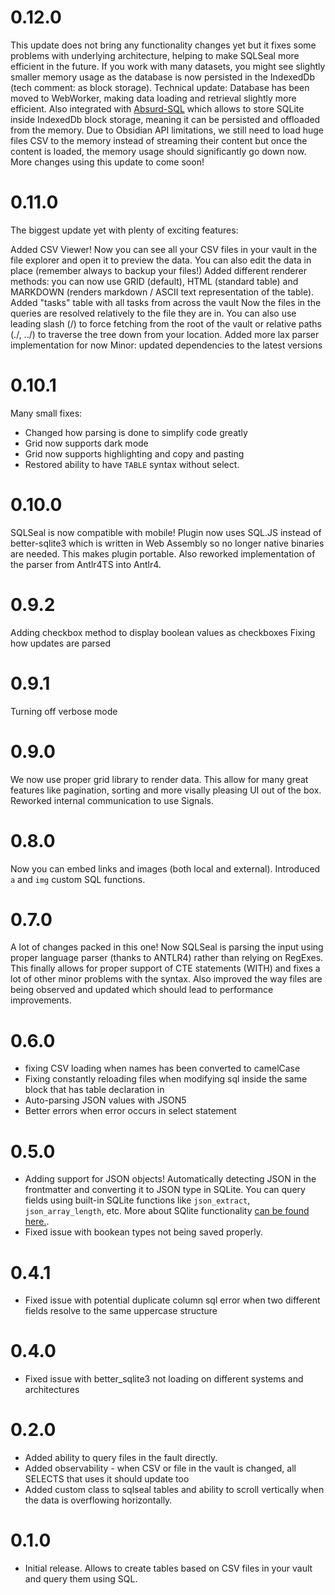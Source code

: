 # 0.12.0
This update does not bring any functionality changes yet but it fixes some problems with underlying architecture, helping to make SQLSeal more efficient in the future. If you work with many datasets, you might see slightly smaller memory usage as the database is now persisted in the IndexedDb (tech comment: as block storage).
Technical update:
Database has been moved to WebWorker, making data loading and retrieval slightly more efficient. Also integrated with [Absurd-SQL](https://github.com/jlongster/absurd-sql) which allows to store SQLite inside IndexedDb block storage, meaning it can be persisted and offloaded from the memory. Due to Obsidian API limitations, we still need to load huge files CSV to the memory instead of streaming their content but once the content is loaded, the memory usage should significantly go down now. More changes using this update to come soon!

# 0.11.0
The biggest update yet with plenty of exciting features:

Added CSV Viewer! Now you can see all your CSV files in your vault in the file explorer and open it to preview the data. You can also edit the data in place (remember always to backup your files!)
Added different renderer methods: you can now use GRID (default), HTML (standard table) and MARKDOWN (renders markdown / ASCII text representation of the table).
Added "tasks" table with all tasks from across the vault
Now the files in the queries are resolved relatively to the file they are in. You can also use leading slash (/) to force fetching from the root of the vault or relative paths (./, ../) to traverse the tree down from your location.
Added more lax parser implementation for now
Minor: updated dependencies to the latest versions

# 0.10.1
Many small fixes:
- Changed how parsing is done to simplify code greatly
- Grid now supports dark mode
- Grid now supports highlighting and copy and pasting
- Restored ability to have `TABLE` syntax without select.


# 0.10.0
SQLSeal is now compatible with mobile! Plugin now uses SQL.JS instead of better-sqlite3 which is written in Web Assembly so no longer native binaries are needed. This makes plugin portable.
Also reworked implementation of the parser from Antlr4TS into Antlr4.

# 0.9.2
Adding checkbox method to display boolean values as checkboxes
Fixing how updates are parsed

# 0.9.1
Turning off verbose mode
# 0.9.0
We now use proper grid library to render data. This allow for many great features like pagination, sorting and more visally pleasing UI out of the box.
Reworked internal communication to use Signals.

# 0.8.0
Now you can embed links and images (both local and external). Introduced `a` and `img` custom SQL functions.

# 0.7.0
A lot of changes packed in this one! Now SQLSeal is parsing the input using proper language parser (thanks to ANTLR4) rather than relying on RegExes. This finally allows for proper support of CTE statements (WITH) and fixes a lot of other minor problems with the syntax.
Also improved the way files are being observed and updated which should lead to performance improvements.

# 0.6.0
- fixing CSV loading when names has been converted to camelCase
- Fixing constantly reloading files when modifying sql inside the same block that has table declaration in
- Auto-parsing JSON values with JSON5
- Better errors when error occurs in select statement

# 0.5.0
- Adding support for JSON objects! Automatically detecting JSON in the frontmatter and converting it to JSON type in SQLite. You can query fields using built-in SQLite functions like `json_extract`, `json_array_length`, etc. More about SQlite functionality [can be found here.](https://www.sqlite.org/json1.html).
- Fixed issue with bookean types not being saved properly.

# 0.4.1
- Fixed issue with potential duplicate column sql error when two different fields resolve to the same uppercase structure

# 0.4.0
- Fixed issue with better_sqlite3 not loading on different systems and architectures

# 0.2.0
- Added ability to query files in the fault directly.
- Added observability - when CSV or file in the vault is changed, all SELECTS that uses it should update too
- Added custom class to sqlseal tables and ability to scroll vertically when the data is overflowing horizontally. 

# 0.1.0
- Initial release. Allows to create tables based on CSV files in your vault and query them using SQL.